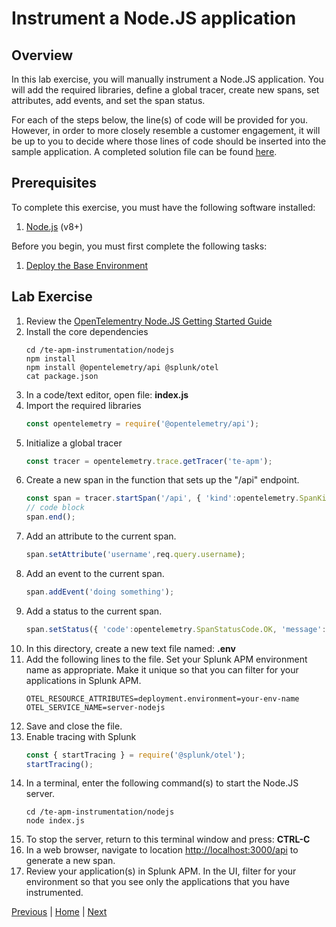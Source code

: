 # Instrument a Node.JS application

## Overview

In this lab exercise, you will manually instrument a Node.JS application. You will add the required libraries, define a global tracer, create new spans, set attributes, add events, and set the span status.

For each of the steps below, the line(s) of code will be provided for you. However, in order to more closely resemble a customer engagement, it will be up to you to decide where those lines of code should be inserted into the sample application. A completed solution file can be found [here](../solutions/index.js).

## Prerequisites

To complete this exercise, you must have the following software installed:

1. [Node.js](https://nodejs.org/) (v8+)

Before you begin, you must first complete the following tasks:

1. [Deploy the Base Environment](./base/README.md)

## Lab Exercise

1. Review the [OpenTelementry Node.JS Getting Started Guide](https://opentelemetry.io/docs/js/getting_started/nodejs)
1. Install the core dependencies
    ```
    cd /te-apm-instrumentation/nodejs
    npm install
    npm install @opentelemetry/api @splunk/otel
    cat package.json
    ```
1. In a code/text editor, open file: **index.js**
1. Import the required libraries
    ```javascript
    const opentelemetry = require('@opentelemetry/api');
    ```
1. Initialize a global tracer
    ```javascript
    const tracer = opentelemetry.trace.getTracer('te-apm');
    ```
1. Create a new span in the function that sets up the "/api" endpoint.
    ```javascript
    const span = tracer.startSpan('/api', { 'kind':opentelemetry.SpanKind.SERVER });
    // code block
    span.end();
    ```
1. Add an attribute to the current span.
    ```javascript
    span.setAttribute('username',req.query.username);
    ```
1. Add an event to the current span.
    ```javascript
    span.addEvent('doing something');
    ```
1. Add a status to the current span.
    ```javascript
    span.setStatus({ 'code':opentelemetry.SpanStatusCode.OK, 'message':'success' });
    ```
1. In this directory, create a new text file named: **.env**
1. Add the following lines to the file. Set your Splunk APM environment name as appropriate. Make it unique so that you can filter for your applications in Splunk APM.
    ```
    OTEL_RESOURCE_ATTRIBUTES=deployment.environment=your-env-name
    OTEL_SERVICE_NAME=server-nodejs
    ```
1. Save and close the file.
1. Enable tracing with Splunk
    ```javascript
    const { startTracing } = require('@splunk/otel');
    startTracing();
    ```
1. In a terminal, enter the following command(s) to start the Node.JS server.
    ```
    cd /te-apm-instrumentation/nodejs
    node index.js
    ```
1. To stop the server, return to this terminal window and press: **CTRL-C**
1. In a web browser, navigate to location [http://localhost:3000/api](http://localhost:3000/api) to generate a new span.
1. Review your application(s) in Splunk APM. In the UI, filter for your environment so that you see only the applications that you have instrumented.

[Previous](../base/README.md) | [Home](../README.md) | [Next](../java/README.md)